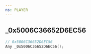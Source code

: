 ```yaml
---
ns: PLAYER
---
```

## _0x5006C36652D6EC56

```c
// 0x5006C36652D6EC56
Any _0x5006C36652D6EC56();
```

